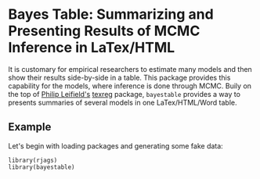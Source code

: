 # Bayes Table: Summarizing and Presenting Results of MCMC Inference in LaTex/HTML
It is customary for empirical researchers to estimate many models and then show their results side-by-side in a table. This package provides this capability for the models, where inference is done through MCMC. Buily on the top of [Philip Leifield's](https://www.philipleifeld.com/) [texreg](https://cran.r-project.org/web/packages/texreg/index.html) package, `bayestable` provides a way to presents summaries of several models in one LaTex/HTML/Word table.

## Example
Let's begin with loading packages and generating some fake data:
```{r}
library(rjags)
library(bayestable)
```

